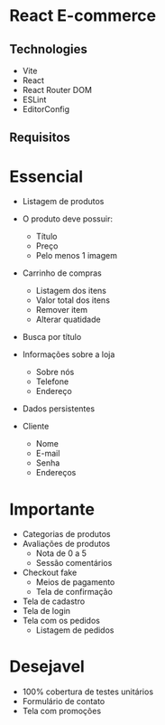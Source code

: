 # React E-commerce

## Technologies

 - Vite
 - React
 - React Router DOM
 - ESLint
 - EditorConfig

 ## Requisitos

# Essencial

- Listagem de produtos

- O produto deve possuir:
	- Título
	- Preço
	- Pelo menos 1 imagem
- Carrinho de compras
	- Listagem dos itens
	- Valor total dos itens
	- Remover item
	- Alterar quatidade
- Busca por título
- Informações sobre a loja
	- Sobre nós
	- Telefone
	- Endereço
- Dados persistentes
- Cliente
	- Nome
	- E-mail
	- Senha
	- Endereços

# Importante

- Categorias de produtos
- Avaliações de produtos
	- Nota de 0 a 5
	- Sessão comentários
- Checkout fake
	- Meios de pagamento
	- Tela de confirmação
- Tela de cadastro
- Tela de login
- Tela com os pedidos
	- Listagem de pedidos

# Desejavel

- 100% cobertura de testes unitários
- Formulário de contato
- Tela com promoções

